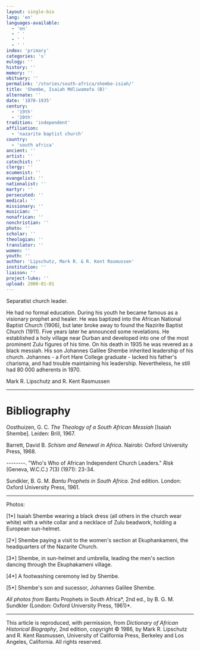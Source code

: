 ```yaml
---
layout: single-bio
lang: 'en'
languages-available:
  - 'en'
  - ' '
  - ' '
  - ' '
index: 'primary'
categories: 's'
eulogy: ''
history: ''
memory: ''
obituary: ''
permalink: '/stories/south-africa/shembe-isiah/'
title: 'Shembe, Isaiah Mdliwamafa (B)'
alternate: ''
date: '1870-1935'
century:
  - '19th'
  - '20th'
tradition: 'independent'
affiliation:
  - 'nazarite baptist church'
country:
  - 'south africa'
ancient: ''
artist: ''
catechist: ''
clergy: ''
ecumenist: ''
evangelist: ''
nationalist: ''
martyr: ''
persecuted: ''
medical: ''
missionary: ''
musician: ''
nonafrican: ''
nonchristian: ''
photo: ''
scholar: ''
theologian: ''
translator: ''
women: ''
youth: ''
author: 'Lipschutz, Mark R. & R. Kent Rasmussen'
institution: ''
liaison: ''
project-luke: ''
upload: 2000-01-01
---
```



Separatist church leader.

He had no formal education.  During his youth he became famous as a visionary prophet and healer.  He was baptized into the African National Baptist Church (1906), but later broke away to found the Nazirite Baptist Church (1911).  Five years later he announced some revelations.  He established a holy village near Durban and developed into one of the most prominent Zulu figures of his time.  On his death in 1935 he was revered as a black messiah.  His son Johannes Galilee Shembe inherited leadership of his church.  Johannes - a Fort Hare College graduate - lacked his father's charisma, and had trouble maintaining his leadership.  Nevertheless, he still had 80 000 adherents in 1970.

Mark R. Lipschutz and R. Kent Rasmussen

---

# Bibliography

Oosthuizen, G. C.  *The Theology of a South African Messiah* [Isaiah Shembe].  Leiden: Brill, 1967.

Barrett, David B.  *Schism and Renewal in Africa*.  Nairobi: Oxford University Press, 1968.

--------.   "Who's Who of African Independent Church Leaders."  *Risk* (Geneva, W.C.C.) 7(3) (1971): 23-34.

Sundkler, B. G. M.  *Bantu Prophets in South Africa.*  2nd edition.  London: Oxford University Press, 1961.

---

Photos:

[1*] Isaiah Shembe wearing a black dress (all others in the church wear white) with a white collar and a necklace of Zulu beadwork, holding a European sun-helmet.

[2*] Shembe paying a visit to the women's section at Ekuphankameni, the headquarters of the Nazarite Church.

[3*] Shembe, in sun-helmet and umbrella, leading the men's section dancing through the Ekuphakameni village.

[4*] A footwashing ceremony led by Shembe.

[5*] Shembe's son and sucessor, Johannes Galilee Shembe.

*All photos from* Bantu Prophets in South Africa*, 2nd ed., by B. G. M. Sundkler (London: Oxford University Press, 1961)*.

---

This article is reproduced, with permission, from *Dictionary of African Historical Biography*, 2nd edition, copyright &copy; 1986, by Mark R. Lipschutz and R. Kent Rasmussen,  University of California Press, Berkeley and Los Angeles, California.  All rights reserved.